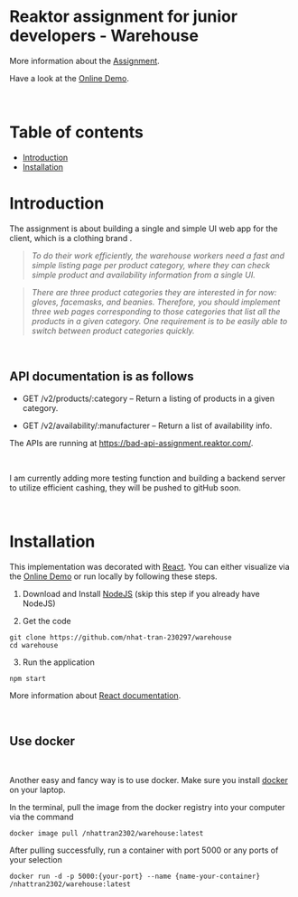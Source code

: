 # Reaktor assignment for junior developers - Warehouse

More information about the [Assignment](https://www.reaktor.com/junior-dev-assignment/).

Have a look at the [Online Demo](https://warehouse-bad-api-assignments.herokuapp.com/).

<br>

# Table of contents
* [Introduction](#introduction)
* [Installation](#installation)

# Introduction

The assignment is about building a single and simple UI web app for the client, which is a clothing brand . 

> *To do their work efficiently, the warehouse workers need a fast and simple listing page per product category, where they can check simple product and availability information from a single UI.*

> *There are three product categories they are interested in for now: gloves, facemasks, and beanies. Therefore, you should implement three web pages corresponding to those categories that list all the products in a given category. One requirement is to be easily able to switch between product categories quickly.*

<br>

## API documentation is as follows

* GET /v2/products/:category – Return a listing of products in a given category. 

* GET /v2/availability/:manufacturer – Return a list of availability info.

The APIs are running at https://bad-api-assignment.reaktor.com/.

<br>

I am currently adding more testing function and building a backend server to utilize efficient cashing, they will be pushed to gitHub soon.

<br>

# Installation

This implementation was decorated with [React](https://reactjs.org/). You can either visualize via the [Online Demo](https://warehouse-bad-api-assignments.herokuapp.com/) or run locally by following these steps.

1. Download and Install [NodeJS](https://nodejs.org/en/) (skip this step if you already have NodeJS)

2. Get the code
```
git clone https://github.com/nhat-tran-230297/warehouse
cd warehouse
```

3. Run the application 

```
npm start
```

More information about [React documentation](https://reactjs.org/docs/getting-started.html).

<br>

## Use docker

<br>

Another easy and fancy way is to use docker. Make sure you install [docker](https://docs.docker.com/get-docker/) on your laptop.

In the terminal, pull the image from the docker registry into your computer via the command 

```
docker image pull /nhattran2302/warehouse:latest
```

After pulling successfully, run a container with port 5000 or any ports of your selection

```
docker run -d -p 5000:{your-port} --name {name-your-container} /nhattran2302/warehouse:latest
```



